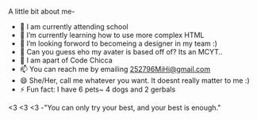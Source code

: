 

A little bit about me- 

- 🔭 I am currently attending school
- 🌱 I’m currently learning how to use more complex HTML
- 👯 I’m looking forword to becomeing a designer in my team :)
- 🤔 Can you guess eho my avater is based off of? Its an MCYT..
- 💬 I am apart of Code Chicca 
- 📫 You can reach me by emailing 252796MiHi@gmail.com
- 😄 She/Her, call me whatever you want. It doesnt really matter to me :)
- ⚡ Fun fact: I have 6 pets~ 4 dogs and 2 gerbals 

<3 <3 <3 
-"You can only try your best, and your best is enough."
